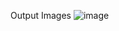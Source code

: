 Output Images
![image](https://github.com/Mathavanb/Website-Dashboard/assets/113611989/00730e63-bb8e-44f3-8f4f-ae98b2780733)
